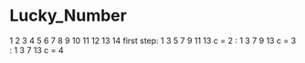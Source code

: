 # Lucky_Number
1 2 3 4 5 6 7 8 9 10 11 12 13 14
first step: 1 3 5 7 9 11 13      c = 2
          : 1 3 7 9 13           c = 3
          : 1 3 7 13             c = 4
